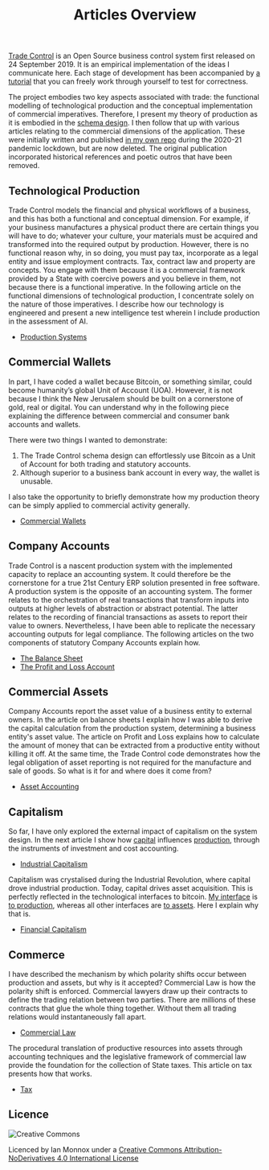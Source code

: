 ﻿---
layout: page
title: Articles Overview
permalink: articles/tc_intro
---
[Trade Control](https://github.com/tradecontrol) is an Open Source business control system first released on 24 September 2019. It is an empirical implementation of the ideas I communicate here. Each stage of development has been accompanied by [a tutorial](../tutorials/overview) that you can freely work through yourself to test for correctness. 

The project embodies two key aspects associated with trade: the functional modelling of technological production and the conceptual implementation of commercial imperatives. Therefore, I present my theory of production as it is embodied in the [schema design](https://github.com/tradecontrol/sqlnode). I then follow that up with various articles relating to the commercial dimensions of the application. These were initially written and published [in my own repo](https://github.com/iamonnox/tradecontrol) during the 2020-21 pandemic lockdown, but are now deleted. The original publication incorporated historical references and poetic outros that have been removed.

## Technological Production

Trade Control models the financial and physical workflows of a business, and this has both a functional and conceptual dimension. For example, if your business manufactures a physical product there are certain things you will have to do; whatever your culture, your materials must be acquired and transformed into the required output by production. However, there is no functional reason why, in so doing, you must pay tax, incorporate as a legal entity and issue employment contracts. Tax, contract law and property are concepts. You engage with them because it is a commercial framework provided by a State with coercive powers and you believe in them, not because there is a functional imperative. In the following article on the functional dimensions of technological production, I concentrate solely on the nature of those imperatives. I describe how our technology is engineered and present a new intelligence test wherein I include production in the assessment of AI.

- [Production Systems](tc_production)

## Commercial Wallets

In part, I have coded a wallet because Bitcoin, or something similar, could become humanity’s global Unit of Account (UOA). However, it is not because I think the New Jerusalem should be built on a cornerstone of gold, real or digital. You can understand why in the following piece explaining the difference between commercial and consumer bank accounts and wallets. 

There were two things I wanted to demonstrate:

1. The Trade Control schema design can effortlessly use Bitcoin as a Unit of Account for both trading and statutory accounts.
2. Although superior to a business bank account in every way, the wallet is unusable.

I also take the opportunity to briefly demonstrate how my production theory can be simply applied to commercial activity generally.

- [Commercial Wallets](tc_bitcoin)

## Company Accounts

Trade Control is a nascent production system with the implemented capacity to replace an accounting system. It could therefore be the cornerstone for a true 21st Century ERP solution presented in free software. A production system is the opposite of an accounting system. The former relates to the orchestration of real transactions that transform inputs into outputs at higher levels of abstraction or abstract potential.  The latter relates to the recording of financial transactions as assets to report their value to owners. Nevertheless, I have been able to replicate the necessary accounting outputs for legal compliance. The following articles on the two components of statutory Company Accounts explain how.

- [The Balance Sheet](tc_balance_sheet)
- [The Profit and Loss Account](tc_profit_and_loss)

## Commercial Assets

Company Accounts report the asset value of a business entity to external owners. In the article on balance sheets I explain how I was able to derive the capital calculation from the production system, determining a business entity's asset value. The article on Profit and Loss explains how to calculate the amount of money that can be extracted from a productive entity without killing it off. At the same time, the Trade Control code demonstrates how the legal obligation of asset reporting is not required for the manufacture and sale of goods. So what is it for and where does it come from?

- [Asset Accounting](tc_assets)

## Capitalism

So far, I have only explored the external impact of capitalism on the system design. In the next article I show how [capital](tc_balance_sheet#capital) influences [production](tc_assets#production-layer), through the instruments of investment and cost accounting.

- [Industrial Capitalism](tc_industrial_capitalism)

Capitalism was crystalised during the Industrial Revolution, where capital drove industrial production. Today, capital drives asset acquisition. This is perfectly reflected in the technological interfaces to bitcoin. [My interface](../tutorials/bitcoin_overview) is [to production](tc_production#production), whereas all other interfaces are [to assets](tc_assets#asset-layer). Here I explain why that is.

- [Financial Capitalism](tc_financial_capitalism)

## Commerce

I have described the mechanism by which polarity shifts occur between production and assets, but why is it accepted? Commercial Law is how the polarity shift is enforced. Commercial lawyers draw up their contracts to define the trading relation between two parties. There are millions of these contracts that glue the whole thing together. Without them all trading relations would instantaneously fall apart.

- [Commercial Law](tc_commerce)

The procedural translation of productive resources into assets through accounting techniques and the legislative framework of commercial law provide the foundation for the collection of State taxes. This article on tax presents how that works.

- [Tax](tc_tax) 

## Licence

![Creative Commons](https://i.creativecommons.org/l/by-nd/4.0/88x31.png) 

Licenced by Ian Monnox under a [Creative Commons Attribution-NoDerivatives 4.0 International License](http://creativecommons.org/licenses/by-nd/4.0/) 



